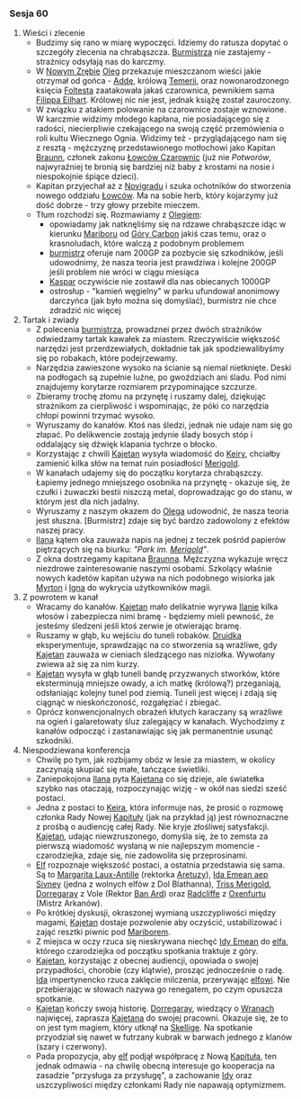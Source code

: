 ### Sesja 60
1. Wieści i zlecenie
    - Budzimy się rano w miarę wypoczęci. Idziemy do ratusza dopytać o szczegóły zlecenia na chrabąszcza. [Burmistrza](#p_oleg) nie zastajemy - strażnicy odsyłają nas do karczmy.
    - W [Nowym Zrębie](#l_nowy_zrab) [Oleg](#p_oleg) przekazuje mieszczanom wieści jakie otrzymał od gońca - [Addę](#p_adda), królową [Temerii](#l_temeria), oraz nowonarodzonego księcia [Foltesta](#p_foltest) zaatakowała jakaś czarownica, pewnikiem sama [Filippa Eilhart](#p_filippa_eilhart). Królowej nic nie jest, jednak książę został zauroczony.
    - W związku z atakiem polowanie na czarownice zostaje wznowione. W karczmie widzimy młodego kapłana, nie posiadającego się z radości, niecierpliwie czekającego na swoją część przemówienia o roli kultu Wiecznego Ognia. Widzimy też - przyglądającego nam się z resztą - mężczyznę przedstawionego motłochowi jako Kapitan [Braunn](#p_braunn), członek zakonu [Łowców Czarownic](#r_lowca) (już nie _Potworów_, najwyraźniej te bronią się bardziej niż baby z krostami na nosie i niespokojnie śpiące dzieci).
    - Kapitan przyjechał aż z [Novigradu](#l_novigrad) i szuka ochotników do stworzenia nowego oddziału [Łowców](#r_lowca). Ma na sobie herb, który kojarzymy już dość dobrze - trzy głowy przebite mieczem.
    - Tłum rozchodzi się. Rozmawiamy z [Olegiem](#p_oleg):
        - opowiadamy jak natknęliśmy się na rdzawe chrabąszcze idąc w kierunku [Mariboru](#l_maribor) od [Góry Carbon](#l_gora_carbon) jakiś czas temu, oraz o krasnoludach, które walczą z podobnym problemem
        - [burmistrz](#p_oleg) oferuje nam 200GP za pozbycie się szkodników, jeśli udowodnimy, że nasza teoria jest prawdziwa i kolejne 200GP jeśli problem nie wróci w ciągu miesiąca
        - [Kaspar](#p_kaspar) oczywiście nie zostawił dla nas obiecanych 1000GP
        - ostrosłup - "kamień węgielny" w parku ufundował anonimowy darczyńca (jak było można się domyślać), burmistrz nie chce zdradzić nic więcej
2. Tartak i zwiady
    - Z polecenia [burmistrza](#p_oleg), prowadznei przez dwóch strażników odwiedzamy tartak kawałek za miastem. Rzeczywiście większość narzędzi jest przerdzewiałych, dokładnie tak jak spodziewalibyśmy się po robakach, które podejrzewamy.
    - Narzędzia zawieszone wysoko na ścianie są niemal nietknięte. Deski na podłogach są zupełnie luźne, po gwoździach ani śladu. Pod nimi znajdujemy korytarze rozmiarem przypominające szczurze.
    - Zbieramy trochę złomu na przynętę i ruszamy dalej, dziękując strażnikom za cierpliwość i wspominając, że póki co narzędzia chłopi powinni trzymać wysoko.
    - Wyruszamy do kanałów. Ktoś nas śledzi, jednak nie udaje nam się go złapać. Po delikwencie zostają jedynie ślady bosych stóp i oddalający się dźwięk klapania tychrze o błocko.
    - Korzystając z chwili [Kajetan](#g_kajetan) wysyła wiadomość do [Keiry](#p_keira_metz), chciałby zamienić kilka słów na temat ruin posiadłości [Merigold](#p_triss_merigold).
    - W kanałach udajemy się do początku korytarza chrabąszczy. Łapiemy jednego mniejszego osobnika na przynętę - okazuje się, że czułki i żuwaczki bestii niszczą metal, doprowadzając go do stanu, w którym jest dla nich jadalny.
    - Wyruszamy z naszym okazem do [Olega](#p_oleg) udowodnić, że nasza teoria jest słuszna. [Burmistrz] zdaje się być bardzo zadowolony z efektów naszej pracy.
    - [Ilana](#g_ilana) kątem oka zauważa napis na jednej z teczek pośród papierów piętrzących się na biurku: _"Park im. [Merigold](#p_triss_merigold)"_.
    - Z okna dostrzegamy kapitana [Braunna](#p_braunn). Mężczyzna wykazuje wręcz niezdrowe zainteresowanie naszymi osobami. Szkolący właśnie nowych kadetów kapitan używa na nich podobnego wisiorka jak [Myrton](#p_lord_myrton) i [Igna](#p_igna) do wykrycia użytkowników magii.
3. Z powrotem w kanał
    - Wracamy do kanałów. [Kajetan](#g_kajetan) mało delikatnie wyrywa [Ilanie](#g_ilana) kilka włosów i zabezpiecza nimi bramę - będziemy mieli pewność, że jesteśmy śledzeni jeśli ktoś zerwie je otwierając bramę.
    - Ruszamy w głąb, ku wejściu do tuneli robaków. [Druidka](#g_ilana) eksperymentuje, sprawdzając na co stworzenia są wrażliwe, gdy [Kajetan](#g_kajetan) zauważa w cieniach śledzącego nas niziołka. Wywołany zwiewa aż się za nim kurzy.
    - [Kajetan](#g_kajetan) wysyła w głąb tuneli bandę przyzwanych stworków, które eksterminują mniejsze owady, a ich matkę (królową?) przeganiają, odsłaniając kolejny tunel pod ziemią. Tuneli jest więcej i zdają się ciągnąć w nieskończoność, rozgałęziać i zbiegać.
    - Oprócz konwencjonalnych obrażeń kłutych karaczany są wrażliwe na ogień i galaretowaty śluz zalegający w kanałach. Wychodzimy z kanałów odpocząć i zastanawiając się jak permanentnie usunąć szkodniki.
4. Niespodziewana konferencja
    - Chwilę po tym, jak rozbijamy obóz w lesie za miastem, w okolicy zaczynają skupiać się małe, tańczące świetliki.
    - Zaniepokojona [Ilana](#g_ilana) pyta [Kajetana](#g_kajetan) co się dzieje, ale światełka szybko nas otaczają, rozpoczynając wizję - w okół nas siedzi sześć postaci.
    - Jedna z postaci to [Keira](#p_keira_metz), która informuje nas, że prosić o rozmowę członka Rady Nowej [Kapituły](#r_kapitula) (jak na przykład ją) jest równoznaczne z prośbą o audiencję całej Rady. Nie kryje złośliwej satysfakcji. [Kajetan](#g_kajetan), udając niewzruszonego, domyśla się, że to zemsta za pierwszą wiadomość wysłaną w nie najlepszym momencie - czarodziejka, zdaje się, nie zadowoliła się przeprosinami.
    - [Elf](#g_kajetan) rozpoznaje większość postaci, a ostatnia przedstawia się sama. Są to [Margarita Laux-Antille](#p_margarita) (rektorka [Aretuzy](#l_wyspa_thanedd)), [Ida Emean aep Sivney](#p_ida) (jedna z wolnych elfów z Dol Blathanna), [Triss Merigold](#p_triss_merigold), [Dorregaray](#p_dorregaray) z Vole (Rektor [Ban Ard](#l_ban_ard)) oraz [Radcliffe](#p_radcliffe) z [Oxenfurtu](#l_oxenfurt) (Mistrz Arkanów). 
    - Po krótkiej dyskusji, okraszonej wymianą uszczypliwości między magami, [Kajetan](#g_kajetan) dostaje pozwolenie aby oczyścić, ustabilizować i zająć resztki piwnic pod [Mariborem](#l_maribor).
    - Z miejsca w oczy rzuca się nieskrywana niechęć [Idy Emean](#p_ida) do [elfa](#g_kajetan), którego czarodziejka od początku spotkania traktuje z góry.
    - [Kajetan](#g_kajetan), korzystając z obecnej audiencji, opowiada o swojej przypadłości, chorobie (czy klątwie), prosząc jednocześnie o radę. [Ida](#p_ida) impertynencko rzuca zaklęcie milczenia, przerywając [elfowi](#g_kajetan). Nie przebierając w słowach nazywa go renegatem, po czym opuszcza spotkanie. 
    - [Kajetan](#g_kajetan) kończy swoją historię. [Dorregaray](#p_dorregaray), wiedzący o [Wranach](#r_wran) najwięcej, zaprasza [Kajetana](#g_kajetan) do swojej pracowni. Okazuje się, że to on jest tym magiem, który utknął na [Skellige](#l_wyspy_skellige). Na spotkanie przyodział się nawet w futrzany kubrak w barwach jednego z klanów (szary i czerwony).
    - Pada propozycja, aby [elf](#g_kajetan) podjął współpracę z Nową [Kapitułą](#r_kapitula), ten jednak odmawia - na chwilę obecną interesuje go kooperacja na zasadzie "przysługa za przysługę", a zachowanie [Idy](#p_ida) oraz uszczypliwości między członkami Rady nie napawają optymizmem.